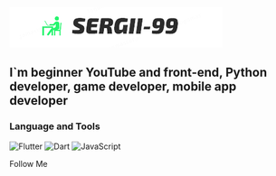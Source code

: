 [![Header](https://github.com/Sergeii-99/Sergeii-99/blob/main/assets/image-removebg-preview%20(1).png)](https://www.instagram.com/sergey_4243/)

## I`m beginner YouTube and front-end, Python developer, game developer, mobile app developer

### Language and Tools
![Flutter](https://img.shields.io/badge/-Flutter-090909?style=for-the-badge&logo=flutter&logoColor=47C5F8)
![Dart](https://img.shields.io/badge/-Dart-090909?style=for-the-badge&logo=dart&logoColor=097CDB)
![JavaScript](https://img.shields.io/badge/-JavaScript-090909?style=for-the-badge&logo=JavaScript&logoColor=E9D54D)





Follow Me
